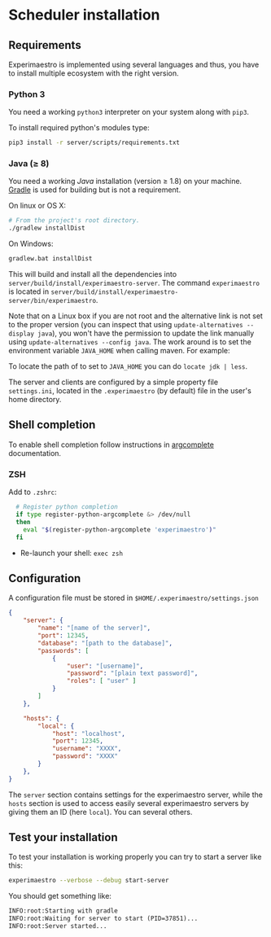 
# Scheduler installation

## Requirements

Experimaestro is implemented using several languages and thus, you
have to install multiple ecosystem with the right version.

### Python 3

You need a working `python3` interpreter on your system along with `pip3`.

To install required python's modules type:

```sh
pip3 install -r server/scripts/requirements.txt
```

### Java (≥ 8)

You need a working *Java* installation (version ≥ 1.8) on your machine. [Gradle](https://gradle.org) is
used for building but is not a requirement.

On linux or OS X:
```sh
# From the project's root directory.
./gradlew installDist
```

On Windows:
```bat
gradlew.bat installDist
```

This will build and install all the dependencies into `server/build/install/experimaestro-server`. The command `experimaestro` is located in `server/build/install/experimaestro-server/bin/experimaestro`.

Note that on a Linux box if you are not root and the alternative link
is not set to the proper version (you can inspect that using
`update-alternatives --display java`), you won't have the permission
to update the link manually using `update-alternatives --config java`.
The work around is to set the environment variable `JAVA_HOME` when
calling maven. For example:

To locate the path of to set to `JAVA_HOME` you can do `locate jdk | less`.

  The server and clients are configured by a simple property file `settings.ini`, located in the `.experimaestro` (by default) file in the user's home directory.

## Shell completion

To enable shell completion follow instructions in
[argcomplete](https://pypi.python.org/pypi/argcomplete) documentation.

### ZSH

Add to `.zshrc`:

```sh
  # Register python completion
  if type register-python-argcomplete &> /dev/null
  then
    eval "$(register-python-argcomplete 'experimaestro')"
  fi
```

* Re-launch your shell: `exec zsh`

## Configuration

A configuration file must be stored in `$HOME/.experimaestro/settings.json`

```json
{
    "server": {
        "name": "[name of the server]",
        "port": 12345,
        "database": "[path to the database]",
        "passwords": [
            {
                "user": "[username]",
                "password": "[plain text password]",
                "roles": [ "user" ]
            }
        ]
    },

    "hosts": {
        "local": {
            "host": "localhost",
            "port": 12345,
            "username": "XXXX",
            "password": "XXXX"
        }
    },
}
```

The `server` section contains settings for the experimaestro server, while
the `hosts` section is used to access easily several experimaestro servers
by giving them an ID (here `local`). You can several others.


## Test your installation

To test your installation is working properly you can try to start a
server like this:


```sh
experimaestro --verbose --debug start-server
```

You should get something like:

```txt
INFO:root:Starting with gradle
INFO:root:Waiting for server to start (PID=37851)...
INFO:root:Server started...
```
